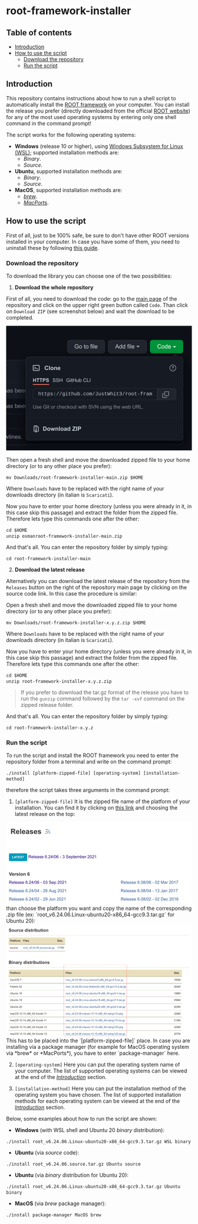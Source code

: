 # root-framework-installer

## Table of contents

- [Introduction](#introduction)
- [How to use the script](#how-to-use-the-script)
  - [Download the repository](#download-the-repository)
  - [Run the script](#run-the-script)

## Introduction

This repository contains instructions about how to run a shell script to automatically install the [ROOT framework](https://github.com/root-project/root) on your computer. You can install the release you prefer (directly downloaded from the official [ROOT website](https://root.cern/install/all_releases/)) for any of the most used operating systems by entering only one shell command in the command prompt!

The script works for the following operating systems:

- **Windows** (release 10 or higher), using [Windows Subsystem for Linux (WSL)](https://docs.microsoft.com/en-us/windows/wsl/install); supported installation methods are:
  - *Binary*.
  - *Source*.
- **Ubuntu**, supported installation methods are:
  - *Binary*.
  - *Source*.
- **MacOS**, supported installation methods are:
  - *[brew](https://brew.sh/index_it)*.
  - *[MacPorts](https://www.macports.org/)*.

## How to use the script

First of all, just to be 100% safe, be sure to don't have other ROOT versions installed in your computer. In case you have some of them, you need to uninstall these by following [this guide](https://github.com/JustWhit3/useful-guides/blob/main/ROOT/Installation/Uninstall.md).

### Download the repository

To download the library you can choose one of the two possibilities:

1) **Download the whole repository**

First of all, you need to download the code: go to the [main page](https://github.com/JustWhit3/root-framework-installer) of the repository and click on the upper right green button called `Code`. Than click on `Download ZIP` (see screenshot below) and wait the download to be completed.

<img src="https://github.com/JustWhit3/root-framework-installer/blob/main/img/download_repo.png">

Then open a fresh shell and move the downloaded zipped file to your home directory (or to any other place you prefer):
```shell
mv Downloads/root-framework-installer-main.zip $HOME
```
Where ``Downloads`` have to be replaced with the right name of your downloads directory (in italian is ``Scaricati``).

Now you have to enter your home directory (unless you were already in it, in this case skip this passage) and extract the folder from the zipped file. Therefore lets type this commands one after the other:
```shell
cd $HOME
unzip osmanroot-framework-installer-main.zip
```
And that's all. You can enter the repository folder by simply typing:
```shell
cd root-framework-installer-main
```

2) **Download the latest release**

Alternatively you can download the latest release of the repository from the ``Releases`` button on the right of the repository main page by clicking on the source code link. In this case the procedure is similar:

Open a fresh shell and move the downloaded zipped file to your home directory (or to any other place you prefer):
```shell
mv Downloads/root-framework-installer-x.y.z.zip $HOME
```
Where ``Downloads`` have to be replaced with the right name of your downloads directory (in italian is ``Scaricati``).

Now you have to enter your home directory (unless you were already in it, in this case skip this passage) and extract the folder from the zipped file. Therefore lets type this commands one after the other:
```shell
cd $HOME
unzip root-framework-installer-x.y.z.zip
```

> If you prefer to download the tar.gz format of the release you have to run the `gunzip` command followed by the `tar -xvf` command on the zipped release folder.

And that's all. You can enter the repository folder by simply typing:
```shell
cd root-framework-installer-x.y.z
```

### Run the script

To run the script and install the ROOT framework you need to enter the repository folder from a terminal and write on the command prompt:
```shell
./install [platform-zipped-file] [operating-system] [installation-method]
```
therefore the script takes three arguments in the command prompt:
1) `[platform-zipped-file]`
It is the zipped file name of the platform of your installation. You can find it by clicking on [this link](https://root.cern/install/all_releases/) and choosing the latest release on the top:
<img src="https://github.com/JustWhit3/root-framework-installer/blob/main/img/latest_release.png">
than choose the platform you want and copy the name of the corresponding .zip file (ex: `root_v6.24.06.Linux-ubuntu20-x86_64-gcc9.3.tar.gz` for Ubuntu 20):
<img src="https://github.com/JustWhit3/root-framework-installer/blob/main/img/distributions.png">
This has to be placed into the `[platform-zipped-file]` place.
In case you are installing via a package manager (for example for MacOS operating system via *brew* or *MacPorts*), you have to enter `package-manager` here.

2) `[operating-system]`
Here you can put the operating system name of your computer. The list of supported operating systems can be viewed at the end of the [*Introduction*](#introduction) section.

2) `[installation-method]`
Here you can put the installation method of the operating system you have chosen. The list of supported installation methods for each operating system can be viewed at the end of the [*Introduction*](#introduction) section.

Below, some examples about how to run the script are shown:

- **Windows** (with WSL shell and Ubuntu 20 *binary* distribution):

```shell
./install root_v6.24.06.Linux-ubuntu20-x86_64-gcc9.3.tar.gz WSL binary
```

- **Ubuntu** (via *source* code):

```shell
./install root_v6.24.06.source.tar.gz Ubuntu source
```

- **Ubuntu** (via *binary* distribution for Ubuntu 20):

```shell
./install root_v6.24.06.Linux-ubuntu20-x86_64-gcc9.3.tar.gz Ubuntu binary
```

- **MacOS** (via *brew* package manager):

```shell
./install package-manager MacOS brew
```
